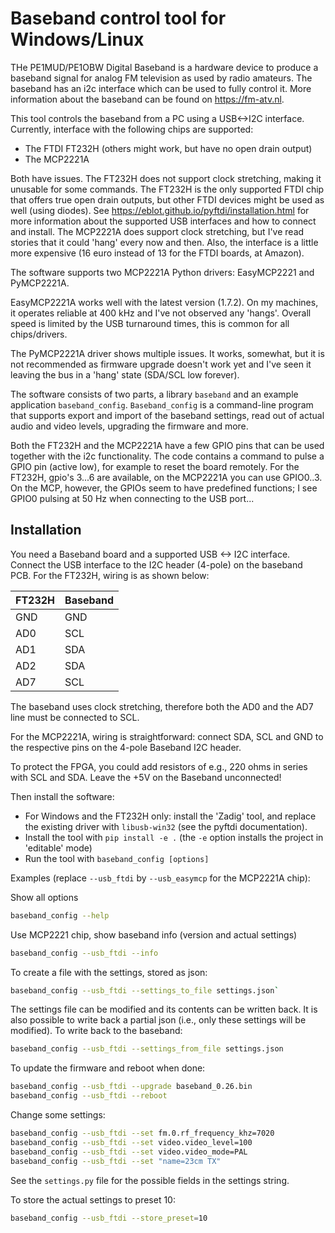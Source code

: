 # Baseband control tool for Windows/Linux

THe PE1MUD/PE1OBW Digital Baseband is a hardware device to produce a baseband
signal for analog FM television as used by radio amateurs.
The baseband has an i2c interface which can be used to fully control it.
More information about the baseband can be found on <https://fm-atv.nl>.

This tool controls the baseband from a PC using a USB<->I2C interface.
Currently, interface with the following chips are supported:

- The FTDI FT232H (others might work, but have no open drain output)
- The MCP2221A

Both have issues. The FT232H does not support clock stretching, making it
unusable for some commands. The FT232H is the only supported FTDI chip
that offers true open drain outputs, but other FTDI devices might be used
as well (using diodes). See <https://eblot.github.io/pyftdi/installation.html>
for more information about the supported USB interfaces and how to connect
and install. The MCP2221A does support clock stretching, but I've read stories
that it could 'hang' every now and then. Also, the interface is a little more
expensive (16 euro instead of 13 for the FTDI boards, at Amazon).

The software supports two MCP2221A Python drivers: EasyMCP2221 and PyMCP2221A.

EasyMCP2221A works well with the latest version (1.7.2). On my machines, it
operates reliable at 400 kHz and I've not observed any 'hangs'. Overall speed
is limited by the USB turnaround times, this is common for all chips/drivers.

The PyMCP2221A driver shows multiple issues. It works, somewhat, but it is not
recommended as firmware upgrade doesn't work yet and I've seen it leaving the
bus in a 'hang' state (SDA/SCL low forever).

The software consists of two parts, a library `baseband` and an example
application `baseband_config`.
`Baseband_config` is a command-line program that supports export and import
of the baseband settings, read out of actual audio and video levels, upgrading
the firmware and more.

Both the FT232H and the MCP2221A have a few GPIO pins that can be used together
with the i2c functionality. The code contains a command to pulse a GPIO pin
(active low), for example to reset the board remotely. For the FT232H, gpio's
3...6 are available, on the MCP2221A you can use GPIO0..3. On the MCP, however,
the GPIOs seem to have predefined functions; I see GPIO0 pulsing at 50 Hz when
connecting to the USB port...

## Installation

You need a Baseband board and a supported USB <-> I2C interface.
Connect the USB interface to the I2C header (4-pole) on the baseband PCB. For
the FT232H, wiring is as shown below:

|FT232H   |Baseband |
|---------|---------|
|GND      |GND      |
|AD0      |SCL      |
|AD1      |SDA      |
|AD2      |SDA      |
|AD7      |SCL      |

The baseband uses clock stretching, therefore both the AD0 and the AD7 line
must be connected to SCL.

For the MCP2221A, wiring is straightforward: connect SDA, SCL and GND to the
respective pins on the 4-pole Baseband I2C header.

To protect the FPGA, you could add resistors of e.g., 220 ohms in series
with SCL and SDA. Leave the +5V on the Baseband unconnected!

Then install the software:

- For Windows and the FT232H only: install the 'Zadig' tool, and replace
the existing driver with `libusb-win32` (see the pyftdi documentation).
- Install the tool with `pip install -e .` (the `-e` option installs the
project in 'editable' mode)
- Run the tool with `baseband_config [options]`

Examples (replace `--usb_ftdi` by `--usb_easymcp` for the MCP2221A chip):

Show all options

```bash
baseband_config --help
```

Use MCP2221 chip, show baseband info (version and actual settings)

```bash
baseband_config --usb_ftdi --info
```

To create a file with the settings, stored as json:

```bash
baseband_config --usb_ftdi --settings_to_file settings.json`
```

The settings file can be modified and its contents can be written back.
It is also possible to write back a partial json (i.e., only these settings
will be modified).
To write back to the baseband:

```bash
baseband_config --usb_ftdi --settings_from_file settings.json
```

To update the firmware and reboot when done:

```bash
baseband_config --usb_ftdi --upgrade baseband_0.26.bin
baseband_config --usb_ftdi --reboot
```

Change some settings:

```bash
baseband_config --usb_ftdi --set fm.0.rf_frequency_khz=7020
baseband_config --usb_ftdi --set video.video_level=100
baseband_config --usb_ftdi --set video.video_mode=PAL
baseband_config --usb_ftdi --set "name=23cm TX"
```

See the `settings.py` file for the possible fields in the settings string.

To store the actual settings to preset 10:

```bash
baseband_config --usb_ftdi --store_preset=10
```
